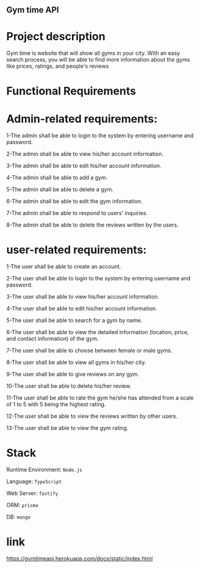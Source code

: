 ## Gym time API

# Project description
Gym time is website that will show all gyms in your city. With an easy search process, you will be able to find more information about the gyms like prices, ratings, and people's reviews

# Functional Requirements

# Admin-related requirements:
1-The admin shall be able to login to the system by entering username and password.

2-The admin shall be able to view his/her account information.

3-The admin shall be able to edit his/her account information.

4-The admin shall be able to add a gym.

5-The admin shall be able to delete a gym.

6-The admin shall be able to edit the gym information.

7-The admin shall be able to respond to users' inquiries.

8-The admin shall be able to delete the reviews written by the users.

# user-related requirements:
1-The user shall be able to create an account.

2-The user shall be able to login to the system by entering username and password.

3-The user shall be able to view his/her account information.

4-The user shall be able to edit his/her account information.

5-The user shall be able to search for a gym by name.

6-The user shall be able to view the detailed information (location, price, and contact information) of the gym.

7-The user shall be able to choose between female or male gyms.

8-The user shall be able to view all gyms in his/her city.

9-The user shall be able to give reviews on any gym.

10-The user shall be able to delete his/her review.

11-The user shall be able to rate the gym he/she has attended from a scale of 1 to 5 with 5 being the highest rating.

12-The user shall be able to view the reviews written by other users.

13-The user shall be able to view the gym rating.

# Stack

Runtime Environment: `Node.js`

Language: `TypeScript`

Web Server: `fastify`

ORM: `prisma`

DB: `mongo`

# link
https://gymtimeapi.herokuapp.com/docs/static/index.html



